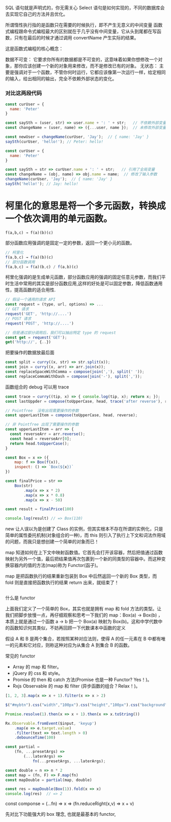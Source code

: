 
## 


## 
SQL 语句就是声明式的，你无需关心 Select 语句是如何实现的，不同的数据库会去实现它自己的方法并且优化。


所谓惰性执行指的是函数只在需要的时候执行，即不产生无意义的中间变量 函数式编程跟命令式编程最大的区别就在于几乎没有中间变量，它从头到尾都在写函数，只有在最后的时候才通过调用 convertName 产生实际的结果。


这是函数式编程的核心概念：

数据不可变： 它要求你所有的数据都是不可变的，这意味着如果你想修改一个对象，那你应该创建一个新的对象用来修改，而不是修改已有的对象。
无状态： 主要是强调对于一个函数，不管你何时运行，它都应该像第一次运行一样，给定相同的输入，给出相同的输出，完全不依赖外部状态的变化。

### 对比这两段代码

```js
const curUser = {
  name: 'Peter'
}

const saySth = (user, str) => user.name + ': ' + str;   // 不依赖外部变量
const changeName = (user, name) => ({...user, name });  // 未修改外部变量

const newUser = changeName(curUser, 'Jay');  // { name: 'Jay' }
saySth(curUser, 'hello!'); // Peter: hello!

```


```js
const curUser = {
  name: 'Peter'
}

const saySth = str => curUser.name + ': ' + str;   // 引用了全局变量
const changeName = (obj, name) => obj.name = name;  // 修改了输入参数
changeName(curUser, 'Jay');  // { name: 'Jay' }
saySth('hello!'); // Jay: hello!
```

# 柯里化的意思是将一个多元函数，转换成一个依次调用的单元函数。

```
f(a,b,c) → f(a)(b)(c)
```
部分函数应用强调的是固定一定的参数，返回一个更小元的函数。

```js
// 柯里化
f(a,b,c) → f(a)(b)(c)
// 部分函数调用
f(a,b,c) → f(a)(b,c) / f(a,b)(c)


```
柯里化强调的是生成单元函数，部分函数应用的强调的固定任意元参数，而我们平时生活中常用的其实是部分函数应用,这样的好处是可以固定参数，降低函数通用性，提高函数的适合用性.
```js
// 假设一个通用的请求 API
const request = (type, url, options) => ...
// GET 请求
request('GET', 'http://....')
// POST 请求
request('POST', 'http://....')

// 但是通过部分调用后，我们可以抽出特定 type 的 request
const get = request('GET');
get('http://', {..})


```

把要操作的数据放最后面
```js
const split = curry((x, str) => str.split(x));
const join = curry((x, arr) => arr.join(x));
const replaceSpaceWithComma = compose(join(','), split(' '));
const replaceCommaWithDash = compose(join('-'), split(','));


```


函数组合的 debug
可以用 trace
```js
const trace = curry((tip, x) => { console.log(tip, x); return x; });
const lastUppder = compose(toUpperCase, head, trace('after reverse'), reverse);
```

```js
// Pointfree  没有出现需要操作的参数
const upperLastItem = compose(toUpperCase, head, reverse);

// 非 Pointfree 出现了需要操作的参数
const upperLastItem = arr => {
  const reverseArr = arr.reverse();
  const head = reverseArr[0];
  return head.toUpperCase();
}
```

```js
const Box = x => ({
    map: f => Box(f(x)),
    inspect: () => `Box(${x})`
})

const finalPrice = str =>
    Box(str)
        .map(x => x * 2)
        .map(x => x * 0.8)
        .map(x => x - 50)

const result = finalPrice(100)

console.log(result) // => Box(110)
```

new 让人误以为是创建了 Class 的实例，但其实根本不存在所谓的实例化，只是简单的属性委托机制(对象组合的一种)，而 this 则引入了执行上下文和词法作用域的问题，而我只是想创建一个简单的对象而已！


map 知道如何在上下文中映射函数值。它首先会打开该容器，然后把值通过函数映射为另外一个值，最后把结果值再次包裹到一个新的同类型的容器中。而这种变换容器内的值的方法(map)称为 Functor(函子)。

map 是把函数执行的结果重新包装到 Box 中后然返回一个新的 Box 类型，而 fold 则是直接把函数执行的结果 return 出来，就结束了！

```js


```

什么是 functor

上面我们定义了一个简单的 Box，其实也就是拥有 map 和 fold 方法的类型。让我们把脚步放慢一点，再仔细观察和思考一下我们的 map：Box(a) -> Box(b) ，本质上就是通过一个函数 a -> b 把一个 Box(a) 映射为 Box(b)。这和中学代数中的函数知识何其类似，不妨再回顾一下代数课本中函数的定义




假设 A 和 B 是两个集合，若按照某种对应法则，使得 A 的任一元素在 B 中都有唯一的元素和它对应，则称这种对应为从集合 A 到集合 B 的函数。


常见的 functor

* Array 的 map 和 filter。
* jQuery 的 css 和 style。
* Promise 的 then 和 catch 方法(Promise 也是一种 Functor? Yes！)。
* Rxjs Observable 的 map 和 filter (异步函数的组合？Relax！)。


```js
[1, 2, 3].map(x => x + 1).filter(x => x > 2)

$("#mybtn").css("width","100px").css("height","100px").css("background","red");

Promise.resolve(1).then(x => x + 1).then(x => x.toString())

Rx.Observable.fromEvent($input, 'keyup')
    .map(e => e.target.value)
    .filter(text => text.length > 0)
    .debounceTime(100)
```


```js
const partial =
    (fn, ...presetArgs) =>
        (...laterArgs) =>
            fn(...presetArgs, ...laterArgs);

const double = n => n * 2
const map = (fn, F) => F.map(fn)
const mapDouble = partial(map, double)

const res = mapDouble(Box(1)).fold(x => x)
console.log(res)  // => 2


```

const componse = (...fn) =>  x => (fn.reduceRight(x,v) => x + v)

先对比下功能强大的 box 理念, 也就是最基本的 functor,